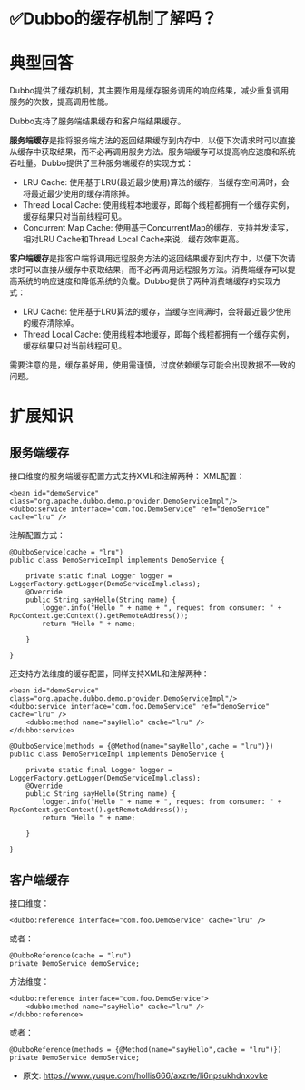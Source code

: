 # ✅Dubbo的缓存机制了解吗？
<!--page header-->

<a name="PeFxh"></a>
# 典型回答

Dubbo提供了缓存机制，其主要作用是缓存服务调用的响应结果，减少重复调用服务的次数，提高调用性能。

Dubbo支持了服务端结果缓存和客户端结果缓存。

**服务端缓存**是指将服务端方法的返回结果缓存到内存中，以便下次请求时可以直接从缓存中获取结果，而不必再调用服务方法。服务端缓存可以提高响应速度和系统吞吐量。Dubbo提供了三种服务端缓存的实现方式：

- LRU Cache: 使用基于LRU(最近最少使用)算法的缓存，当缓存空间满时，会将最近最少使用的缓存清除掉。
- Thread Local Cache: 使用线程本地缓存，即每个线程都拥有一个缓存实例，缓存结果只对当前线程可见。
- Concurrent Map Cache: 使用基于ConcurrentMap的缓存，支持并发读写，相对LRU Cache和Thread Local Cache来说，缓存效率更高。

**客户端缓存**是指客户端将调用远程服务方法的返回结果缓存到内存中，以便下次请求时可以直接从缓存中获取结果，而不必再调用远程服务方法。消费端缓存可以提高系统的响应速度和降低系统的负载。Dubbo提供了两种消费端缓存的实现方式：

- LRU Cache: 使用基于LRU算法的缓存，当缓存空间满时，会将最近最少使用的缓存清除掉。
- Thread Local Cache: 使用线程本地缓存，即每个线程都拥有一个缓存实例，缓存结果只对当前线程可见。

需要注意的是，缓存虽好用，使用需谨慎，过度依赖缓存可能会出现数据不一致的问题。
<a name="tIRB6"></a>
# 扩展知识

<a name="l2F28"></a>
## 服务端缓存

接口维度的服务端缓存配置方式支持XML和注解两种：
XML配置：
```
<bean id="demoService" class="org.apache.dubbo.demo.provider.DemoServiceImpl"/>
<dubbo:service interface="com.foo.DemoService" ref="demoService" cache="lru" /> 
```
注解配置方式：
```
@DubboService(cache = "lru")
public class DemoServiceImpl implements DemoService {

    private static final Logger logger = LoggerFactory.getLogger(DemoServiceImpl.class);
    @Override
    public String sayHello(String name) {
        logger.info("Hello " + name + ", request from consumer: " + RpcContext.getContext().getRemoteAddress());
        return "Hello " + name;

    }

}
```


还支持方法维度的缓存配置，同样支持XML和注解两种：

```
<bean id="demoService" class="org.apache.dubbo.demo.provider.DemoServiceImpl"/>
<dubbo:service interface="com.foo.DemoService" ref="demoService" cache="lru" />
    <dubbo:method name="sayHello" cache="lru" />
</dubbo:service>
```

```
@DubboService(methods = {@Method(name="sayHello",cache = "lru")})
public class DemoServiceImpl implements DemoService {

    private static final Logger logger = LoggerFactory.getLogger(DemoServiceImpl.class);
    @Override
    public String sayHello(String name) {
        logger.info("Hello " + name + ", request from consumer: " + RpcContext.getContext().getRemoteAddress());
        return "Hello " + name;

    }

}
```

<a name="YHlQh"></a>
## 客户端缓存

接口维度：

```
<dubbo:reference interface="com.foo.DemoService" cache="lru" />
```
或者：

```
@DubboReference(cache = "lru")
private DemoService demoService;
```

方法维度：

```
<dubbo:reference interface="com.foo.DemoService">
    <dubbo:method name="sayHello" cache="lru" />
</dubbo:reference>
```

或者：
```
@DubboReference(methods = {@Method(name="sayHello",cache = "lru")})
private DemoService demoService;
```


<!--page footer-->
- 原文: <https://www.yuque.com/hollis666/axzrte/li6npsukhdnxovke>